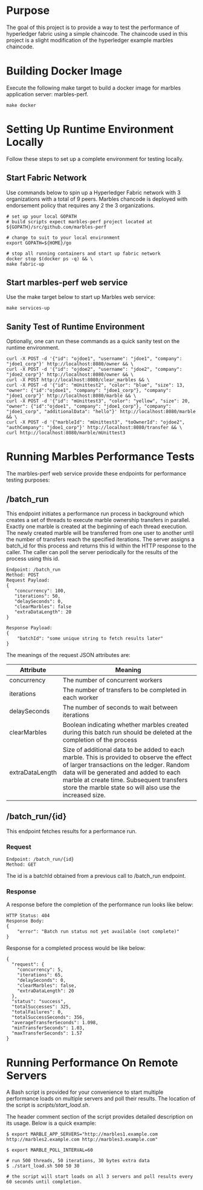 # Purpose
The goal of this project is to provide a way to test the performance of hyperledger fabric using a simple chaincode.  The chaincode used in this project is a slight modification of the hyperledger example marbles chaincode.


# Building Docker Image

Execute the following make target to build a docker image for marbles application server:
marbles-perf.

```
make docker
```



# Setting Up Runtime Environment Locally
Follow these steps to set up a complete environment for testing locally.

## Start Fabric Network
Use commands below to spin up a Hyperledger Fabric network with 3 organizations with a total of 9 peers.  Marbles chancode is deployed with endorsement policy that requires any 2 the 3 organizations.

```
# set up your local GOPATH
# build scripts expect marbles-perf project located at ${GOPATH}/src/github.com/marbles-perf

# change to suit to your local environment
export GOPATH=${HOME}/go

# stop all running containers and start up fabric network
docker stop $(docker ps -q) && \
make fabric-up
```


## Start marbles-perf web service
Use the make target below to start up Marbles web service:

```
make services-up
```


## Sanity Test of Runtime Environment
Optionally, one can run these commands as a quick sanity test on the runtime environment.

```
curl -X POST -d '{"id": "ojdoe1", "username": "jdoe1", "company": "jdoe1_corp"}' http://localhost:8080/owner && \
curl -X POST -d '{"id": "ojdoe2", "username": "jdoe2", "company": "jdoe2_corp"}' http://localhost:8080/owner && \
curl -X POST http://localhost:8080/clear_marbles && \
curl -X POST -d '{"id": "mUnittest2", "color": "blue", "size": 13, "owner": {"id":"ojdoe1", "company": "jdoe1_corp"}, "company": "jdoe1_corp"}' http://localhost:8080/marble && \
curl -X POST -d '{"id": "mUnittest3", "color": "yellow", "size": 20, "owner": {"id":"ojdoe1", "company": "jdoe1_corp"}, "company": "jdoe1_corp", "additionalData": "hello"}' http://localhost:8080/marble && \
curl -X POST -d '{"marbleId": "mUnittest3", "toOwnerId": "ojdoe2", "authCompany": "jdoe1_corp"}' http://localhost:8080/transfer && \
curl http://localhost:8080/marble/mUnittest3

```


# Running Marbles Performance Tests

The marbles-perf web service provide these endpoints for performance testing purposes:

## /batch_run
This endpoint initiates a performance run process in background which creates a set of threads to execute marble ownership transfers in parallel.  Exactly one marble is created at the beginning of each thread execution.  The newly created marble will be transferred from one user to another until the number of transfers reach the specified iterations.  The server assigns a batch_id for this process and returns this id within the HTTP response to the caller.  The caller can poll the server periodically for the results of the process using this id.

```
Endpoint: /batch_run
Method: POST
Request Payload:
{
   "concurrency": 100,
   "iterations": 50,
   "delaySeconds": 0,
   "clearMarbles": false
   "extraDataLength": 20
}

Response Payload:
{
	"batchId": "some unique string to fetch results later"
}
```

The meanings of the request JSON attributes are:

|Attribute|Meaning|
|-----------------|-------|
|concurrency|The number of concurrent workers|
|iterations|The number of transfers to be completed in each worker|
|delaySeconds|The number of seconds to wait between iterations|
|clearMarbles|Boolean indicating whether marbles created during this batch run should be deleted at the completion of the process|
|extraDataLength|Size of additional data to be added to each marble. This is provided to observe the effect of larger transactions on the ledger. Random data will be generated and added to each marble at create time. Subsequent transfers store the marble state so will also use the increased size.|


## /batch_run/{id}
This endpoint fetches results for a performance run.

### Request

```
Endpoint: /batch_run/{id}
Method: GET

```
The id is a batchId obtained from a previous call to /batch_run endpoint.


### Response
A response before the completion of the performance run looks like below:

```
HTTP Status: 404
Response Body:
{
	"error": "Batch run status not yet available (not complete)"
}
```

Response for a completed process would be like below:

```
{
  "request": {
    "concurrency": 5,
    "iterations": 65,
    "delaySeconds": 0,
    "clearMarbles": false,
    "extraDataLength": 20
  },
  "status": "success",
  "totalSuccesses": 325,
  "totalFailures": 0,
  "totalSuccessSeconds": 356,
  "averageTransferSeconds": 1.098,
  "minTransferSeconds": 1.03,
  "maxTransferSeconds": 1.57
}
```



# Running Performance On Remote Servers
A Bash script is provided for your convenience to start multiple performance loads on multiple servers and poll their results.
The location of the script is *scripts/start_load.sh*.

The header comment section of the script provides detailed description on its usage.  Below is a quick example:

```
$ export MARBLE_APP_SERVERS="http://marbles1.example.com http://marbles2.example.com http://marbles3.example.com"

$ export MARBLE_POLL_INTERVAL=60

# run 500 threads, 50 iterations, 30 bytes extra data
$ ./start_load.sh 500 50 30

# the script will start loads on all 3 servers and poll results every 60 seconds until completion.

```


